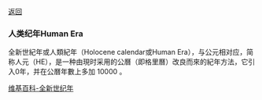 [返回](../README.md)
### 人类纪年Human Era
全新世紀年或人類紀年（Holocene calendar或Human Era），与公元相对应，简称人元（HE），是一种由現时采用的公曆（即格里曆）改良而來的紀年方法，它引入0年，并在公曆年數上多加 10000 。

[维基百科-全新世纪年](https://zh.wikipedia.org/wiki/%E5%85%A8%E6%96%B0%E4%B8%96%E7%B4%80%E5%B9%B4)
